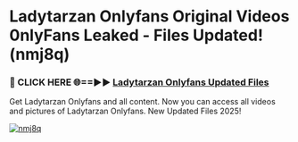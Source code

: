 # Ladytarzan Onlyfans Original Videos 0nlyFans Leaked - Files Updated! (nmj8q)

<h3>🔴 CLICK HERE 🌐==►► <a href="https://tinyurl.com/ehrbuxhb" rel="nofollow">Ladytarzan Onlyfans Updated Files</a></h3>

Get Ladytarzan Onlyfans and all content. Now you can access all videos and pictures of Ladytarzan Onlyfans. New Updated Files 2025!

[![nmj8q](https://i.imgur.com/lVYEuWS.gif)](https://tinyurl.com/ehrbuxhb)
